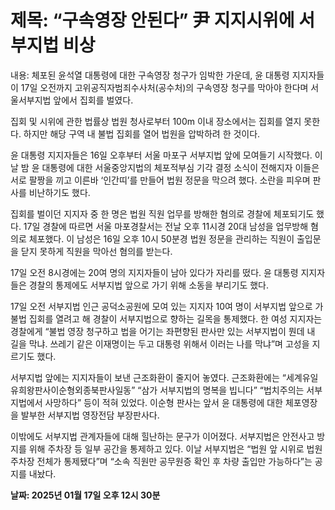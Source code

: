 # **제목: “구속영장 안된다” 尹 지지시위에 서부지법 비상**

  내용: 체포된 윤석열 대통령에 대한 구속영장 청구가 임박한 가운데, 윤 대통령 지지자들이 17일 오전까지 고위공직자범죄수사처(공수처)의 구속영장 청구를 막아야 한다며 서울서부지법 앞에서 집회를 벌였다.

집회 및 시위에 관한 법률상 법원 청사로부터 100m 이내 장소에서는 집회를 열지 못한다. 하지만 해당 구역 내 불법 집회를 열어 법원을 압박하려 한 것이다.

윤 대통령 지지자들은 16일 오후부터 서울 마포구 서부지법 앞에 모여들기 시작했다. 이날 밤 윤 대통령에 대한 서울중앙지법의 체포적부심 기각 결정 소식이 전해지자 이들은 서로 팔짱을 끼고 이른바 ‘인간띠’를 만들어 법원 정문을 막으려 했다. 소란을 피우며 판사를 비난하기도 했다.

집회를 벌이던 지지자 중 한 명은 법원 직원 업무를 방해한 혐의로 경찰에 체포되기도 했다. 17일 경찰에 따르면 서울 마포경찰서는 전날 오후 11시경 20대 남성을 업무방해 혐의로 체포했다. 이 남성은 16일 오후 10시 50분경 법원 정문을 관리하는 직원이 출입문을 닫지 못하게 직원을 막아선 혐의를 받는다.

17일 오전 8시경에는 20여 명의 지지자들이 남아 있다가 자리를 떴다. 윤 대통령 지지자들은 경찰의 통제에도 서부지법 앞으로 가기 위해 소동을 부리기도 했다.

17일 오전 서부지법 인근 공덕소공원에 모여 있는 지지자 10여 명이 서부지법 앞으로 가 불법 집회를 열려고 해 경찰이 서부지법으로 향하는 길목을 통제했다. 한 여성 지지자는 경찰에게 “불법 영장 청구하고 법을 어기는 좌편향된 판사만 있는 서부지법이 뭔데 내 길을 막냐. 쓰레기 같은 이재명이는 두고 대통령 위해서 이러는 나를 막냐”며 고성을 지르기도 했다.

서부지법 앞에는 지지자들이 보낸 근조화환이 줄지어 놓였다. 근조화환에는 “세계유일유희왕판사이순형외종북판사일동” “삼가 서부지법의 명복을 빕니다” “법치주의는 서부지법에서 사망하다” 등이 적혀 있었다. 이순형 판사는 앞서 윤 대통령에 대한 체포영장을 발부한 서부지법 영장전담 부장판사다.

이밖에도 서부지법 관계자들에 대해 힐난하는 문구가 이어졌다. 서부지법은 안전사고 방지를 위해 주차장 등 일부 공간을 통제하고 있다. 이날 서부지법은 “법원 앞 시위로 법원주차장 전체가 통제됐다”며 “소속 직원만 공무원증 확인 후 차량 출입만 가능하다”는 공지를 내놨다.

  **날짜: 2025년 01월 17일 오후 12시 30분**
